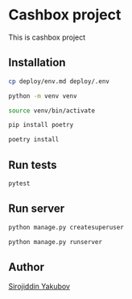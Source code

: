 # Cashbox project

This is cashbox project

## Installation

```bash
cp deploy/env.md deploy/.env

python -m venv venv

source venv/bin/activate

pip install poetry

poetry install
```

## Run tests

```bash
pytest
```

## Run server

```bash
python manage.py createsuperuser

python manage.py runserver
```

## Author
[Sirojiddin Yakubov](https://github.com/yakubov9791999)